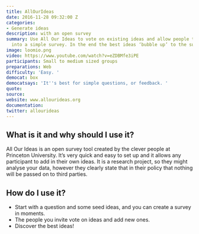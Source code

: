 ```yaml
---
title: AllOurIdeas
date: 2016-11-28 09:32:00 Z
categories:
- Generate ideas
description: with an open survey
summary: Use All Our Ideas to vote on existing ideas and allow people to add new ones
  into a simple survey. In the end the best ideas ‘bubble up’ to the surface.
image: loomio.png
video: https://www.youtube.com/watch?v=eZDBMfe3iPE
participants: Small to medium sized groups
preparations: Web
difficulty: 'Easy. '
democat: box
democatsays: 'It''s best for simple questions, or feedback. '
quote: 
source: 
website: www.allourideas.org
documentation: 
twitter: allourideas
---
```


## What is it and why should I use it?

All Our Ideas is an open survey tool created by the clever people at Princeton University. It’s very quick  and easy to set up and it allows any participant to add in their own ideas. It is a research project, so they might analyse your data, however they clearly state that in their policy that nothing will be passed on to third parties.

## How do I use it?


* Start with a question and some seed ideas, and you can create a survey in moments.
* The people you invite vote on ideas and add new ones.
* Discover the best ideas!

